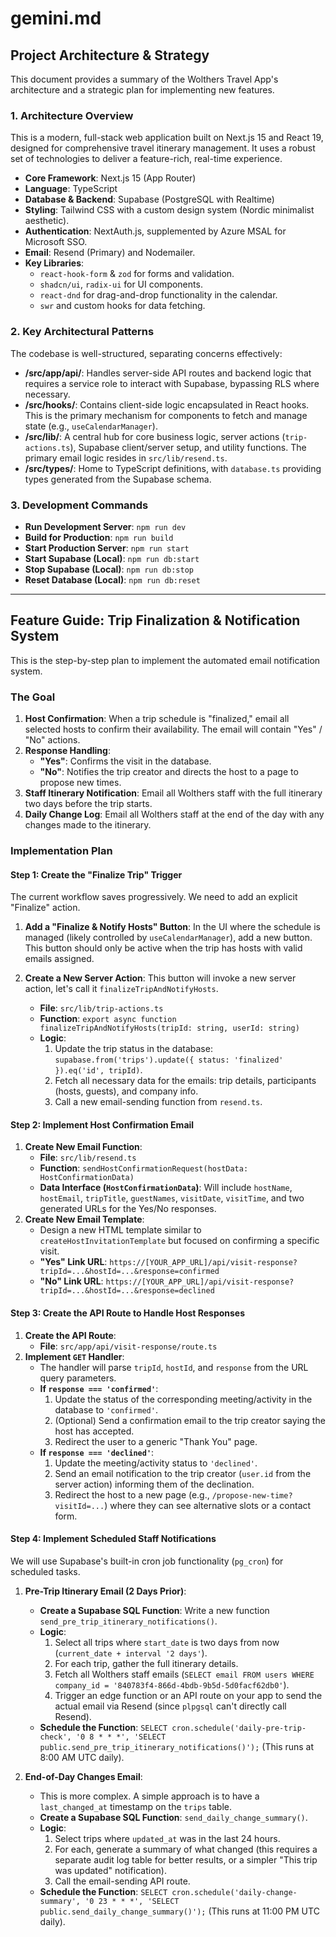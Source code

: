 # gemini.md

## Project Architecture & Strategy

This document provides a summary of the Wolthers Travel App's architecture and a strategic plan for implementing new features.

### 1. Architecture Overview

This is a modern, full-stack web application built on Next.js 15 and React 19, designed for comprehensive travel itinerary management. It uses a robust set of technologies to deliver a feature-rich, real-time experience.

*   **Core Framework**: Next.js 15 (App Router)
*   **Language**: TypeScript
*   **Database & Backend**: Supabase (PostgreSQL with Realtime)
*   **Styling**: Tailwind CSS with a custom design system (Nordic minimalist aesthetic).
*   **Authentication**: NextAuth.js, supplemented by Azure MSAL for Microsoft SSO.
*   **Email**: Resend (Primary) and Nodemailer.
*   **Key Libraries**:
    *   `react-hook-form` & `zod` for forms and validation.
    *   `shadcn/ui`, `radix-ui` for UI components.
    *   `react-dnd` for drag-and-drop functionality in the calendar.
    *   `swr` and custom hooks for data fetching.

### 2. Key Architectural Patterns

The codebase is well-structured, separating concerns effectively:

*   **/src/app/api/**: Handles server-side API routes and backend logic that requires a service role to interact with Supabase, bypassing RLS where necessary.
*   **/src/hooks/**: Contains client-side logic encapsulated in React hooks. This is the primary mechanism for components to fetch and manage state (e.g., `useCalendarManager`).
*   **/src/lib/**: A central hub for core business logic, server actions (`trip-actions.ts`), Supabase client/server setup, and utility functions. The primary email logic resides in `src/lib/resend.ts`.
*   **/src/types/**: Home to TypeScript definitions, with `database.ts` providing types generated from the Supabase schema.

### 3. Development Commands

*   **Run Development Server**: `npm run dev`
*   **Build for Production**: `npm run build`
*   **Start Production Server**: `npm run start`
*   **Start Supabase (Local)**: `npm run db:start`
*   **Stop Supabase (Local)**: `npm run db:stop`
*   **Reset Database (Local)**: `npm run db:reset`

---

## Feature Guide: Trip Finalization & Notification System

This is the step-by-step plan to implement the automated email notification system.

### **The Goal**

1.  **Host Confirmation**: When a trip schedule is "finalized," email all selected hosts to confirm their availability. The email will contain "Yes" / "No" actions.
2.  **Response Handling**:
    *   **"Yes"**: Confirms the visit in the database.
    *   **"No"**: Notifies the trip creator and directs the host to a page to propose new times.
3.  **Staff Itinerary Notification**: Email all Wolthers staff with the full itinerary two days before the trip starts.
4.  **Daily Change Log**: Email all Wolthers staff at the end of the day with any changes made to the itinerary.

### **Implementation Plan**

#### Step 1: Create the "Finalize Trip" Trigger

The current workflow saves progressively. We need to add an explicit "Finalize" action.

1.  **Add a "Finalize & Notify Hosts" Button**: In the UI where the schedule is managed (likely controlled by `useCalendarManager`), add a new button. This button should only be active when the trip has hosts with valid emails assigned.
2.  **Create a New Server Action**: This button will invoke a new server action, let's call it `finalizeTripAndNotifyHosts`.

    *   **File**: `src/lib/trip-actions.ts`
    *   **Function**: `export async function finalizeTripAndNotifyHosts(tripId: string, userId: string)`
    *   **Logic**:
        1.  Update the trip status in the database: `supabase.from('trips').update({ status: 'finalized' }).eq('id', tripId)`.
        2.  Fetch all necessary data for the emails: trip details, participants (hosts, guests), and company info.
        3.  Call a new email-sending function from `resend.ts`.

#### Step 2: Implement Host Confirmation Email

1.  **Create New Email Function**:
    *   **File**: `src/lib/resend.ts`
    *   **Function**: `sendHostConfirmationRequest(hostData: HostConfirmationData)`
    *   **Data Interface (`HostConfirmationData`)**: Will include `hostName`, `hostEmail`, `tripTitle`, `guestNames`, `visitDate`, `visitTime`, and two generated URLs for the Yes/No responses.
2.  **Create New Email Template**:
    *   Design a new HTML template similar to `createHostInvitationTemplate` but focused on confirming a specific visit.
    *   **"Yes" Link URL**: `https://[YOUR_APP_URL]/api/visit-response?tripId=...&hostId=...&response=confirmed`
    *   **"No" Link URL**: `https://[YOUR_APP_URL]/api/visit-response?tripId=...&hostId=...&response=declined`

#### Step 3: Create the API Route to Handle Host Responses

1.  **Create the API Route**:
    *   **File**: `src/app/api/visit-response/route.ts`
2.  **Implement `GET` Handler**:
    *   The handler will parse `tripId`, `hostId`, and `response` from the URL query parameters.
    *   **If `response === 'confirmed'`**:
        1.  Update the status of the corresponding meeting/activity in the database to `'confirmed'`.
        2.  (Optional) Send a confirmation email to the trip creator saying the host has accepted.
        3.  Redirect the user to a generic "Thank You" page.
    *   **If `response === 'declined'`**:
        1.  Update the meeting/activity status to `'declined'`.
        2.  Send an email notification to the trip creator (`user.id` from the server action) informing them of the declination.
        3.  Redirect the host to a new page (e.g., `/propose-new-time?visitId=...`) where they can see alternative slots or a contact form.

#### Step 4: Implement Scheduled Staff Notifications

We will use Supabase's built-in cron job functionality (`pg_cron`) for scheduled tasks.

1.  **Pre-Trip Itinerary Email (2 Days Prior)**:
    *   **Create a Supabase SQL Function**: Write a new function `send_pre_trip_itinerary_notifications()`.
    *   **Logic**:
        1.  Select all trips where `start_date` is two days from now (`current_date + interval '2 days'`).
        2.  For each trip, gather the full itinerary details.
        3.  Fetch all Wolthers staff emails (`SELECT email FROM users WHERE company_id = '840783f4-866d-4bdb-9b5d-5d0facf62db0'`).
        4.  Trigger an edge function or an API route on your app to send the actual email via Resend (since `plpgsql` can't directly call Resend).
    *   **Schedule the Function**: `SELECT cron.schedule('daily-pre-trip-check', '0 8 * * *', 'SELECT public.send_pre_trip_itinerary_notifications()');` (This runs at 8:00 AM UTC daily).

2.  **End-of-Day Changes Email**:
    *   This is more complex. A simple approach is to have a `last_changed_at` timestamp on the `trips` table.
    *   **Create a Supabase SQL Function**: `send_daily_change_summary()`.
    *   **Logic**:
        1.  Select trips where `updated_at` was in the last 24 hours.
        2.  For each, generate a summary of what changed (this requires a separate audit log table for better results, or a simpler "This trip was updated" notification).
        3.  Call the email-sending API route.
    *   **Schedule the Function**: `SELECT cron.schedule('daily-change-summary', '0 23 * * *', 'SELECT public.send_daily_change_summary()');` (This runs at 11:00 PM UTC daily).
